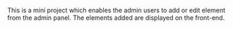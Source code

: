 This is a mini project which enables the admin users to add or edit element from the admin panel. 
The elements added are displayed on the front-end.
